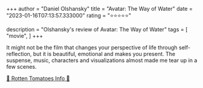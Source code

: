 +++
author = "Daniel Olshansky"
title = "Avatar: The Way of Water"
date = "2023-01-16T07:13:57.333000"
rating = "⭐⭐⭐⭐⭐"

description = "Olshansky's review of Avatar: The Way of Water"
tags = [
    "movie",
]
+++


It might not be the film that changes your perspective of life through self-reflection, but it is beautiful, emotional and makes you present. The suspense, music, characters and visualizations almost made me tear up in a few scenes.

[🍅 Rotten Tomatoes Info 🍅](https://www.rottentomatoes.com//m/avatar_the_way_of_water)